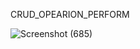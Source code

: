 CRUD_OPEARION_PERFORM

![Screenshot (685)](https://github.com/user-attachments/assets/f36eb091-8744-4d6b-af13-48839de6023a)
